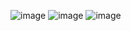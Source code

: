 ![image](https://user-images.githubusercontent.com/79401055/147100415-8768de66-ba46-449f-9019-bbaa0026c51e.png)
![image](https://user-images.githubusercontent.com/79401055/147100438-83d94ce6-4d42-43e2-975c-b334fa7d4d32.png)
![image](https://user-images.githubusercontent.com/79401055/147100465-d1aeead8-494d-4871-8a59-da9d0c62154e.png)
